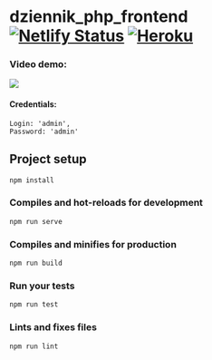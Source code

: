 # dziennik_php_frontend [![Netlify Status](https://api.netlify.com/api/v1/badges/0e6d27e2-99e4-4e2b-8d1c-0a78ec2c25b6/deploy-status)](https://app.netlify.com/sites/dziennik/deploys) [![Heroku](https://heroku-badge.herokuapp.com/?app=dziennik-php)](https://dziennik-php.herokuapp.com)

### Video demo:

[![](https://i.imgur.com/oHurykc.png)](https://streamable.com/diqab)

#### Credentials:
```
Login: 'admin',
Password: 'admin'
```
## Project setup

```
npm install
```

### Compiles and hot-reloads for development

```
npm run serve
```

### Compiles and minifies for production

```
npm run build
```

### Run your tests

```
npm run test
```

### Lints and fixes files

```
npm run lint
```
